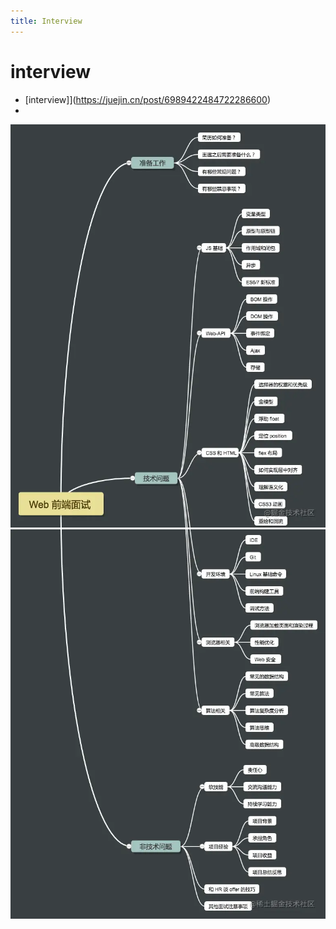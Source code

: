 ```yaml
---
title: Interview
---
```


# interview


+ [interview]](https://juejin.cn/post/6989422484722286600)
+


![框架](1.png)
![框架](2.png)